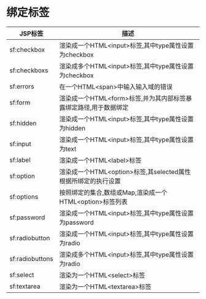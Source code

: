 # 绑定标签

|JSP标签|描述|
|-|-|
|sf:checkbox|渲染成一个HTML\<input>标签,其中type属性设置为checkbox|
|sf:checkboxs|渲染成多个HTML\<input>标签,其中type属性设置为checkbox|
|sf:errors|在一个HTML\<span>中输入输入域的错误|
|sf:form|渲染成一个HTML\<form>标签,并为其内部标签暴露绑定路径,用于数据绑定|
|sf:hidden|渲染成一个HTML\<input>标签,其中type属性设置为hidden|
|sf:input|渲染成一个HTML\<input>标签,其中type属性设置为text|
|sf:label|渲染成一个HTML\<label>标签|
|sf:option|渲染成一个HTML\<option>标签,其selected属性根据所绑定的执行设置|
|sf:options|按照绑定的集合,数组或Map,渲染成一个HTML\<option>标签列表|
|sf:password|渲染成一个HTML\<input>标签,其中type属性设置为password|
|sf:radiobutton|渲染成一个HTML\<input>标签,其中type属性设置为radio|
|sf:radiobuttons|渲染成多个HTML\<input>标签,其中type属性设置为radio|
|sf:select|渲染为一个HTML\<select>标签|
|sf:textarea|渲染为一个HTML\<textarea>标签|
